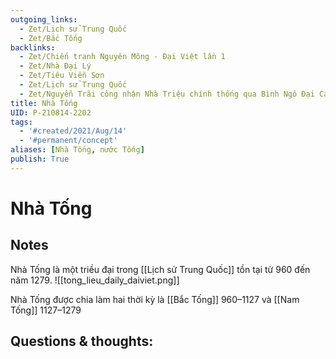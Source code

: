 ```yaml
---
outgoing_links:
  - Zet/Lịch sử Trung Quốc
  - Zet/Bắc Tống
backlinks:
  - Zet/Chiến tranh Nguyên Mông - Đại Việt lần 1
  - Zet/Nhà Đại Lý
  - Zet/Tiêu Viễn Sơn
  - Zet/Lịch sử Trung Quốc
  - Zet/Nguyễn Trãi công nhận Nhà Triệu chính thống qua Bình Ngô Đại Cáo
title: Nhà Tống
UID: P-210814-2202
tags:
  - '#created/2021/Aug/14'
  - '#permanent/concept'
aliases: [Nhà Tống, nước Tống]
publish: True
---
```

# Nhà Tống

## Notes
Nhà Tống là một triều đại trong [[Lịch sử Trung Quốc]] tồn tại từ 960 đến năm 1279.
![[tong_lieu_daily_daiviet.png]]

Nhà Tống được chia làm hai thời kỳ là [[Bắc Tống]] 960–1127 và [[Nam Tống]] 1127–1279


## Questions & thoughts:
